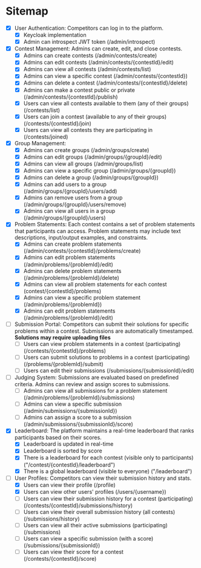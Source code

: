 # Sitemap
- [x] User Authentication: Competitors can log in to the platform.
    - [x] Keycloak implementation
    - [x] Admin can introspect JWT token (/admin/introspect)
- [x] Contest Management: Admins can create, edit, and close contests.
    - [x] Admins can create contests (/admin/contests/create)
    - [x] Admins can edit contests (/admin/contests/{contestId}/edit)
    - [x] Admins can view all contests (/admin/contests/list)
    - [x] Admins can view a specific contest (/admin/contests/{contestId})
    - [x] Admins can delete a contest (/admin/contests/{contestId}/delete)
    - [x] Admins can make a contest public or private (/admin/contests/{contestId}/publish)
    - [x] Users can view all contests available to them (any of their groups) (/contests/list)
    - [x] Users can join a contest (available to any of their groups) (/contests/{contestId}/join) 
    - [x] Users can view all contests they are participating in (/contests/joined)
- [x] Group Management:
    - [x] Admins can create groups (/admin/groups/create)
    - [x] Admins can edit groups (/admin/groups/{groupId}/edit)
    - [x] Admins can view all groups (/admin/groups/list)
    - [x] Admins can view a specific group (/admin/groups/{groupId})
    - [x] Admins can delete a group (/admin/groups/{groupId})
    - [x] Admins can add users to a group (/admin/groups/{groupId}/users/add)
    - [x] Admins can remove users from a group (/admin/groups/{groupId}/users/remove)
    - [x] Admins can view all users in a group (/admin/groups/{groupId}/users)
- [x] Problem Statements: Each contest contains a set of problem statements that participants can access. Problem statements may include text descriptions, input/output examples, and constraints.
    - [x] Admins can create problem statements (/admin/contests/{contestId}/problems/create)
    - [x] Admins can edit problem statements (/admin/problems/{problemId}/edit)
    - [x] Admins can delete problem statements (/admin/problems/{problemId}/delete)
    - [x] Admins can view all problem statements for each contest (contest/{contestId}/problems)
    - [x] Admins can view a specific problem statement (/admin/problems/{problemId})
    - [x] Admins can edit problem statements (/admin/problems/{problemId}/edit)
- [ ] Submission Portal: Competitors can submit their solutions for specific problems within a contest. Submissions are automatically timestamped. **Solutions may require uploading files**
    - [ ] Users can view problem statements in a contest (participating) (/contests/{contestId}/problems)
    - [ ] Users can submit solutions to problems in a contest (participating) (/problems/{problemId}/submit)
    - [ ] Users can edit their submissions (/submissions/{submissionId}/edit)
- [ ] Judging System: Submissions are evaluated based on predefined criteria. Admins can review and assign scores to submissions.
    - [ ] Admins can view all submissions for a problem statement (/admin/problems/{problemId}/submissions)
    - [ ] Admins can view a specific submission (/admin/submissions/{submissionId})
    - [ ] Admins can assign a score to a submission (/admin/submissions/{submissionId}/score)
- [x] Leaderboard: The platform maintains a real-time leaderboard that ranks participants based on their scores.
    - [x] Leaderboard is updated in real-time
    - [x] Leaderboard is sorted by score
    - [x] There is a leaderboard for each contest (visible only to participants) ("/contest/{contestId}/leaderboard")
    - [x] There is a global leaderboard (visible to everyone) ("/leaderboard")
- [ ] User Profiles: Competitors can view their submission history and stats.
    - [x] Users can view their profile (/profile)
    - [x] Users can view other users' profiles (/users/{username})
    - [ ] Users can view their submission history for a contest (participating) (/contests/{contestId}/submissions/history)
    - [ ] Users can view their overall submission history (all contests) (/submissions/history)
    - [ ] Users can view all their active submissions (participating) (/submissions)
    - [ ] Users can view a specific submission (with a score) (/submissions/{submissionId})
    - [ ] Users can view their score for a contest (/contests/{contestId}/score)
